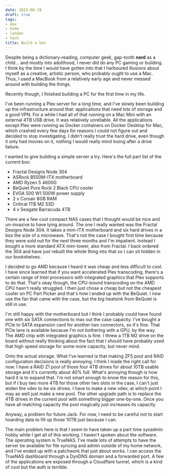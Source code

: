 ```yaml
---
date: 2023-06-19
draft: true
tags:
- dev
- home
- london
- tech
title: Build a box
---
```


Despite being a dictionary-reading, computer geek, gap-tooth **nerd** as a child... and mostly into adulthood, I never did do any PC gaming or building. I think by the time I would have gotten into that I harboured illusions about myself as a creative, artistic person, who probably ought to use a Mac. Thus, I used a MacBook from a relatively early age and never messed around with building the things.

Recently though, I finished building a PC for the first time in my life.

I've been running a Plex server for a long time, and I've slowly been building up the infrastructure around that: applications that need lots of storage and a good VPN. For a while I had all of that running on a Mac Mini with an external 4TB USB drive. It was relatively unreliable. All the applications except Plex were running as Docker containers on Docker Desktop for Mac, which crashed every few days for reasons I could not figure out and decided to stop investigating. I didn't really trust the hard drive, even though it only had movies on it, nothing I would really mind losing after a drive failure.

I wanted to give building a simple server a try. Here's the full part list of the current box:
- Fractal Designs Node 304
- ASRock B550M-ITX motherboard
- AMD Ryzen 5 4600G
- BeQuiet Pure Rock 2 Black CPU cooler
- EVGA 500 W1 500W power supply
- 2 x Corsair 8GB RAM
- Critical 1TB M2 SSD
- 4 x Seagate Barracuda 4TB

There are a few cool compact NAS cases that I thought would be nice and un-invasive to have lying around. The one I really wanted was the Fractal Designs Node 304. It takes a mini-ITX motherboard and six hard drives in a box the size of a microwave. That's not the case I bought first time because they were sold out for the next three months and I'm impatient. Instead I bought a more standard ATX mini-tower, also from Fractal. I back ordered the 304 and have just rebuilt the whole thing into that so I can sit hidden in our bookshelves.

I decided to go AMD because I heard it was cheap and less difficult to cool. I have since learned that if you want accelerated Plex transcoding, there's a certain range of Intel processors with integrated graphics that Plex supports to do that. That's okay though, the CPU-bound transcoding on the AMD CPU hasn't really struggled. I then just chose a cheap but not the cheapest cooler on PC Part Picker and that's how I ended up with the BeQuiet. I now use the fan that came with the case, but the big heatsink from BeQuiet is still in use.

I'm still happy with the motherboard but I think I probably could have found one with six SATA connections to max out the case capacity. I've bought a PCIe to SATA expansion card for another two connectors, so it's fine. That PCIe lane is available because I'm not bothering with a GPU, by the way. The AMD chip with integrated graphics is fine. I threw a 1TB M2 drive on the board without really thinking about the fact that I should have probably used that high speed storage for some more capacity, but never mind.

Onto the actual storage. What I've learned is that making ZFS pool and RAID configuration decisions is really annoying. I think I made the right call for now. I have a RAID Z1 pool of those four 4TB drives for about 10TB usable storage and it's currently about 40% full. What's annoying though is how hard it is to expand that. I'm not smart enough to know the reason for this, but if I buy two more 4TB for those other two slots in the case, I can't just widen the vdev to be six drives. I have to make a new vdev, at which point I may as well just make a new pool. The other upgrade path is to replace the 4TB drives in the current pool with something bigger one-by-one. Once you have all matching capacity the pool magically just increases its capacity.

Anyway, a problem for future Jack. For now, I need to be careful not to start hoarding data to fill up those 10TB just because I can.

The main problem here is that I seem to have taken up a part time sysadmin hobby while I get all of this working. I haven't spoken about the software. The operating system is TrueNAS. I've made lots of attempts to have the server be available for file syncing and admin outside of my home network, and I've ended up with a patchwork that just about works. I can access the TrueNAS dashboard through a DynDNS domain and a forwarded port. A few of the applications are exposed through a Cloudflare tunnel, which is a kind of cool but the auth is terrible.